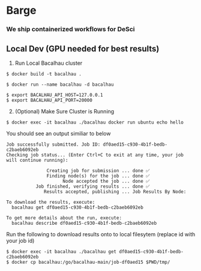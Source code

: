 # Barge
### We ship containerized workflows for DeSci

## Local Dev (GPU needed for best results)
1) Run Local Bacalhau cluster
```
$ docker build -t bacalhau .

$ docker run --name bacalhau -d bacalhau

$ export BACALHAU_API_HOST=127.0.0.1
$ export BACALHAU_API_PORT=20000
```

2) (Optional) Make Sure Cluster is Running
```
$ docker exec -it bacalhau ./bacalhau docker run ubuntu echo hello
```

You should see an output similiar to below
```
Job successfully submitted. Job ID: df0aed15-c930-4b1f-bedb-c2baeb6092eb
Checking job status... (Enter Ctrl+C to exit at any time, your job will continue running):

               Creating job for submission ... done ✅
               Finding node(s) for the job ... done ✅
                     Node accepted the job ... done ✅
           Job finished, verifying results ... done ✅
              Results accepted, publishing ... Job Results By Node:

To download the results, execute:
  bacalhau get df0aed15-c930-4b1f-bedb-c2baeb6092eb

To get more details about the run, execute:
  bacalhau describe df0aed15-c930-4b1f-bedb-c2baeb6092eb
```

Run the following to download results onto to local filesytem (replace id with your job id)
```
$ docker exec -it bacalhau ./bacalhau get df0aed15-c930-4b1f-bedb-c2baeb6092eb
$ docker cp bacalhau:/go/bacalhau-main/job-df0aed15 $PWD/tmp/
```
